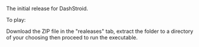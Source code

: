 The initial release for DashStroid.

To play:

Download the ZIP file in the "realeases" tab, extract the folder to a directory of your choosing then proceed to run the executable.
